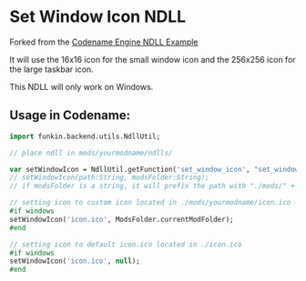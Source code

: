 # Set Window Icon NDLL

Forked from the [Codename Engine NDLL Example](https://github.com/CodenameCrew/ndll-example)

It will use the 16x16 icon for the small window icon and the 256x256 icon for the large taskbar icon.

This NDLL will only work on Windows.

## Usage in Codename:

```hx
import funkin.backend.utils.NdllUtil;

// place ndll in mods/yourmodname/ndlls/

var setWindowIcon = NdllUtil.getFunction('set_window_icon', "set_window_icon", 2);
// setWindowIcon(path:String, modsFolder:String);
// if modsFolder is a string, it will prefix the path with "./mods/" + modsFolder + "/"

// setting icon to custom icon located in ./mods/yourmodname/icon.ico
#if windows
setWindowIcon('icon.ico', ModsFolder.currentModFolder);
#end

// setting icon to default icon.ico located in ./icon.ico
#if windows
setWindowIcon('icon.ico', null);
#end
```